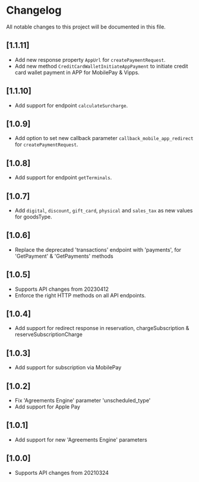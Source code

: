 # Changelog
All notable changes to this project will be documented in this file.

## [1.1.11]

- Add new response property `AppUrl` for `createPaymentRequest`.
- Add new method `CreditCardWalletInitiateAppPayment` to initiate credit card wallet payment in APP for MobilePay & Vipps.

## [1.1.10]

- Add support for endpoint `calculateSurcharge`.

## [1.0.9]

- Add option to set new callback parameter `callback_mobile_app_redirect` for `createPaymentRequest`.

## [1.0.8]

- Add support for endpoint `getTerminals`.
## [1.0.7]

- Add `digital`, `discount`, `gift_card`, `physical` and `sales_tax` as new values for goodsType.

## [1.0.6]

- Replace the deprecated 'transactions' endpoint with 'payments', for 'GetPayment' & 'GetPayments' methods

## [1.0.5]

- Supports API changes from 20230412
- Enforce the right HTTP methods on all API endpoints.

## [1.0.4]

- Add support for redirect response in reservation, chargeSubscription & reserveSubscriptionCharge

## [1.0.3]

- Add support for subscription via MobilePay

## [1.0.2]

- Fix 'Agreements Engine' parameter 'unscheduled_type'
- Add support for Apple Pay

## [1.0.1]

- Add support for new 'Agreements Engine' parameters

## [1.0.0]

- Supports API changes from 20210324
